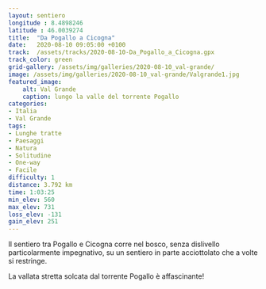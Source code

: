```yaml
---
layout: sentiero
longitude : 8.4898246
latitude : 46.0039274
title:  "Da Pogallo a Cicogna"
date:   2020-08-10 09:05:00 +0100
track:  /assets/tracks/2020-08-10-Da_Pogallo_a_Cicogna.gpx
track_color: green
grid-gallery: /assets/img/galleries/2020-08-10_val-grande/
image: /assets/img/galleries/2020-08-10_val-grande/Valgrande1.jpg
featured_image:
    alt: Val Grande
    caption: lungo la valle del torrente Pogallo
categories:
- Italia
- Val Grande
tags:
- Lunghe tratte
- Paesaggi
- Natura
- Solitudine
- One-way
- Facile
difficulty: 1
distance: 3.792 km
time: 1:03:25
min_elev: 560
max_elev: 731
loss_elev: -131
gain_elev: 251
---
```


Il sentiero tra Pogallo e Cicogna corre nel bosco, senza dislivello particolarmente impegnativo, su un sentiero in parte acciottolato che a volte si restringe.

La vallata stretta solcata dal torrente Pogallo è affascinante!

